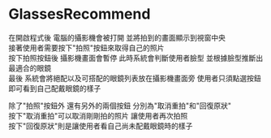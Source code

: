 # GlassesRecommend 
在開啟程式後 電腦的攝影機會被打開 並將拍到的畫面顯示到視窗中央  
接著使用者需要按下"拍照"按鈕來取得自己的照片  
按下拍照按鈕後 攝影機畫面會暫停 此時系統會判斷使用者臉型 並根據臉型推斷出最適合的眼鏡  
最後 系統會將絕配以及可搭配的眼鏡列表放在攝影機畫面旁 使用者只須點選按鈕即可看到自己配戴眼鏡的樣子  
  
除了"拍照"按鈕外 還有另外的兩個按鈕 分別為"取消重拍"和"回復原狀"  
按下"取消重拍"可以取消剛剛拍的照片 讓使用者再次拍照  
按下"回復原狀"則是讓使用者看自己尚未配戴眼鏡時的樣子  
